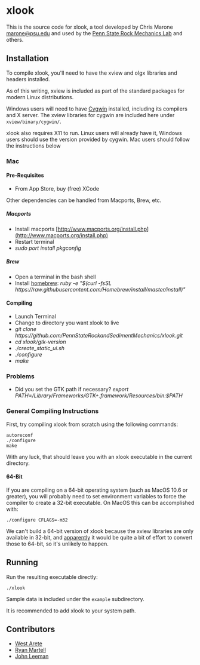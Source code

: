 # xlook

This is the source code for xlook, a tool developed by Chris Marone
<marone@psu.edu> and used by the [Penn State Rock Mechanics
Lab](http://rockmechanics.psu.edu) and others.

## Installation
To compile xlook, you'll need to have the xview and olgx libraries and headers
installed.

As of this writing, xview is included as part of the standard packages
for modern Linux distributions.

Windows users will need to have [Cygwin](http://www.cygwin.com/) installed,
including its compilers and X server. The xview libraries for cygwin are
included here under `xview/binary/cygwin/`.

xlook also requires X11 to run. Linux users will already have it, Windows users
should use the version provided by cygwin. Mac users should follow the instructions
below

### Mac

#### Pre-Requisites

- From App Store, buy (free) XCode

Other dependencies can be handled from Macports, Brew, etc.

##### Macports
- Install macports [http://www.macports.org/install.php](http://www.macports.org/install.php)
- Restart terminal
- *sudo port install pkgconfig*

##### Brew
- Open a terminal in the bash shell
- Install [homebrew](http://brew.sh): *ruby -e "$(curl -fsSL https<nolink>://raw.githubusercontent.com/Homebrew/install/master/install)"*

#### Compiling
- Launch Terminal
- Change to directory you want xlook to live
- *git clone https<nolink>://github.com/PennStateRockandSedimentMechanics/xlook.git*
- *cd xlook/gtk-version*
- *./create_static_ui.sh*
- *./configure*
- *make*

### Problems
- Did you set the GTK path if necessary? *export PATH=/Library/Frameworks/GTK+.framework/Resources/bin:$PATH*




### General Compiling Instructions

First, try compiling xlook from scratch using the following commands:

    autoreconf
    ./configure
    make

With any luck, that should leave you with an xlook executable in the current
directory.

#### 64-Bit

If you are compiling on a 64-bit operating system (such as MacOS 10.6 or
greater), you will probably need to set environment variables to
force the compiler to create a 32-bit executable. On MacOS this can be
accomplished with:

    ./configure CFLAGS=-m32

We can't build a 64-bit version of xlook because the xview libraries are only
available in 32-bit, and
[apparently](http://www.physionet.org/physiotools/xview/#64-bit) it would be
quite a bit of effort to convert those to 64-bit, so it's unlikely to happen.

## Running

Run the resulting executable directly:

    ./xlook

Sample data is included under the `example` subdirectory.

It is recommended to add xlook to your system path.

## Contributors
- [West Arete](http://westarete.com/)
- [Ryan Martell](http://www.martellventures.com)
- [John Leeman](http://www.johnrleeman.com)

